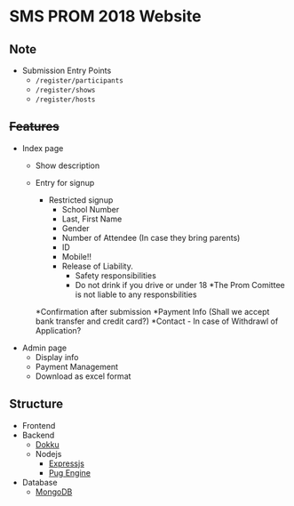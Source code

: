 # SMS PROM 2018 Website

## Note
* Submission Entry Points
	* `/register/participants`
	* `/register/shows`
	* `/register/hosts`

## ~~Features~~
* Index page
	* Show description
	* Entry for signup
		* Restricted signup
			* School Number
			* Last, First Name
			* Gender
			* Number of Attendee (In case they bring parents)
			* ID
			* Mobile!!
			* Release of Liability.
				* Safety responsibilities
				* Do not drink if you drive or under 18
				*The Prom Comittee is not liable to any responsbilities 
				
		*Confirmation after submission
			*Payment Info (Shall we accept bank transfer and credit card?)
			*Contact - In case of Withdrawl of Application?
* Admin page
	* Display info
	* Payment Management
	* Download as excel format
	
## Structure
* Frontend
* Backend
	* [Dokku](http://dokku.viewdocs.io/dokku/)
	* Nodejs
		* [Expressjs](expressjs.com)
		* [Pug Engine](https://pugjs.org)
* Database
	* [MongoDB](https://docs.mongodb.com/)
